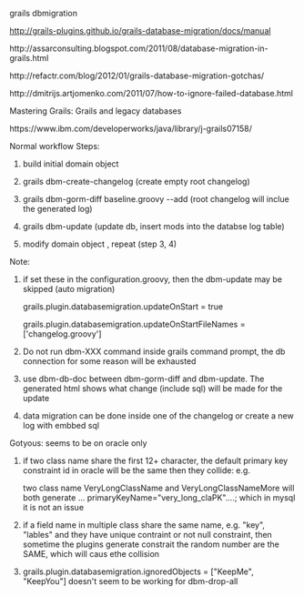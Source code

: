 grails dbmigration

http://grails-plugins.github.io/grails-database-migration/docs/manual
<p/>
http://assarconsulting.blogspot.com/2011/08/database-migration-in-grails.html
<p/>
http://refactr.com/blog/2012/01/grails-database-migration-gotchas/
<p/>
http://dmitrijs.artjomenko.com/2011/07/how-to-ignore-failed-database.html
<p/>
Mastering Grails: Grails and legacy databases <p/>
https://www.ibm.com/developerworks/java/library/j-grails07158/
<p/>

Normal workflow Steps: <p/>
1.	build initial domain object  <p/>
2.	grails dbm-create-changelog  (create empty root changelog)  <p/>
3.	grails dbm-gorm-diff baseline.groovy --add (root changelog will inclue the generated log) <p/>
4.	grails dbm-update (update db, insert mods into the databse log table) <p/>
5.	modify domain object , repeat (step 3, 4) <p/> <p/>

Note: <p/>
1. if set these in the configuration.groovy, then the dbm-update may be skipped (auto migration) <p/>
		grails.plugin.databasemigration.updateOnStart = true  <p/>
		grails.plugin.databasemigration.updateOnStartFileNames = ['changelog.groovy']  <p/>
2. Do not run dbm-XXX command inside grails command prompt, the db connection for some reason will be exhausted  <p/>
3. use dbm-db-doc between dbm-gorm-diff and dbm-update. The generated html shows what change (include sql) will be made for the update  <p/>
4. data migration can be done inside one of the changelog or create a new log with embbed sql  <p/>

Gotyous: seems to be on oracle only <p/>
1. if two class name share the first 12+ character, the default primary key constraint id in oracle will be the same then they collide: e.g.  <p/>
  two class name VeryLongClassName and VeryLongClassNameMore will both generate ... primaryKeyName="very_long_claPK"....; which in mysql it is not an issue <p/>
2. if a field name in multiple class share the same name, e.g. "key", "lables" and they have unique contraint or not null constraint, then sometime the plugins generate constrait the random number are the SAME, which will caus ethe collision   <p/>
3. grails.plugin.databasemigration.ignoredObjects = ["KeepMe", "KeepYou"] doesn't seem to be working for dbm-drop-all
